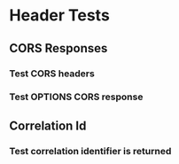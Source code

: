 # Header Tests

## CORS Responses


### Test CORS headers


### Test OPTIONS CORS response

## Correlation Id


### Test correlation identifier is returned

